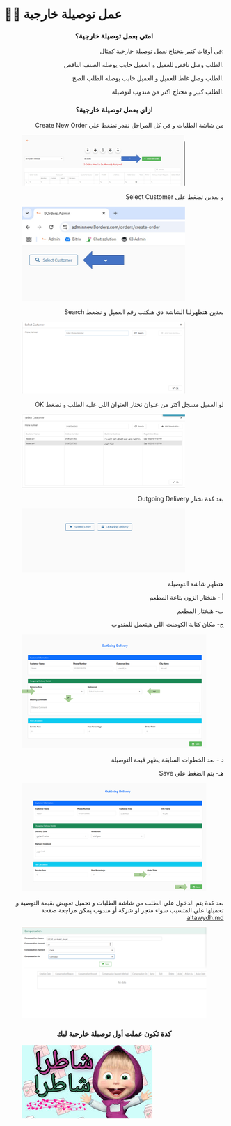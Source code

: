 # 🚴‍♂️ عمل توصيلة خارجية

<h3 align="center">امتي بعمل توصيلة خارجية؟</h3>

<p align="right">في أوقات كتير بنحتاج نعمل توصيلة خارجية كمثال:</p>

<p align="right">الطلب وصل ناقص للعميل و العميل حابب يوصله الصنف الناقص.</p>

<p align="right">الطلب وصل غلط للعميل و العميل حابب يوصله الطلب الصح.</p>

<p align="right">الطلب كبير و محتاج اكتر من مندوب لتوصيله.</p>

<h3 align="center">ازاي بعمل توصيلة خارجية؟</h3>

<p align="right"> Create New Order من شاشة الطلبات و في كل المراحل نقدر نضغط علي </p>

<figure><img src="../../.gitbook/assets/توصيلة 1.jpg" alt="" width="375"><figcaption></figcaption></figure>

<p align="right">Select Customer و بعدين نضغط علي </p>

<figure><img src="../../.gitbook/assets/توصيلة 2.jpg" alt="" width="375"><figcaption></figcaption></figure>

<p align="right">Search بعدين هتظهرلنا الشاشة دي هنكتب رقم العميل و نضغط </p>

<figure><img src="../../.gitbook/assets/image (9) (1).png" alt="" width="375"><figcaption></figcaption></figure>

<p align="right">OK لو العميل مسجل أكتر من عنوان نختار العنوان اللي عليه الطلب و نضغط </p>

<figure><img src="../../.gitbook/assets/image (1) (1) (1) (1) (1) (1) (1).png" alt="" width="375"><figcaption></figcaption></figure>

<p align="right">Outgoing Delivery بعد كدة نختار </p>

<figure><img src="../../.gitbook/assets/image (2) (1) (1) (1) (1) (1) (1).png" alt="" width="375"><figcaption></figcaption></figure>

<p align="right">هتظهر شاشة التوصيلة</p>

<p align="right">أ - هنختار الزون بتاعة المطعم</p>

<p align="right">ب- هنختار المطعم</p>

<p align="right">ج- مكان كتابة الكومنت اللي هيتعمل للمندوب</p>

<figure><img src="../../.gitbook/assets/image (1) (1) (1).png" alt=""><figcaption></figcaption></figure>

<p align="right">د - بعد الخطوات السابقة يظهر قيمة التوصيلة</p>

<p align="right">Save هـ- يتم الضغط علي </p>

<p align="right"></p>

<figure><img src="../../.gitbook/assets/image (2) (1) (1).png" alt=""><figcaption></figcaption></figure>

<p align="right">بعد كدة يتم الدخول علي الطلب من شاشة الطلبات و تحميل تعويض بقيمة التوصية و تحميلها علي المتسبب سواء متجر او شركة أو مندوب يمكن مراجعة صفحة <a data-mention href="shashh-tfasyl-altlb/qsm-alijraaat/altawydh.md">altawydh.md</a></p>

<figure><img src="../../.gitbook/assets/image (3) (1) (1).png" alt=""><figcaption></figcaption></figure>

<h3 align="center">كدة تكون عملت أول توصيلة خارجية ليك</h3>

<figure><img src="../../.gitbook/assets/images.jpg" alt=""><figcaption></figcaption></figure>
